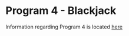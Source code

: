 # Program 4 - Blackjack
Information regarding Program 4 is located [here](https://github.com/CS1342-F22/lecture-materials/blob/main/misc/program04/program4.md)